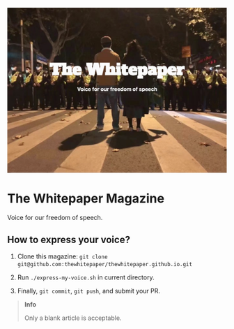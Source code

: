 ![](/static/magazine.png)
# The Whitepaper Magazine

Voice for our freedom of speech.

## How to express your voice?

1. Clone this magazine: `git clone git@github.com:thewhitepaper/thewhitepaper.github.io.git`

2. Run `./express-my-voice.sh` in current directory.

3. Finally, `git commit`, `git push`, and submit your PR.

> **Info**
>
> Only a blank article is acceptable.
